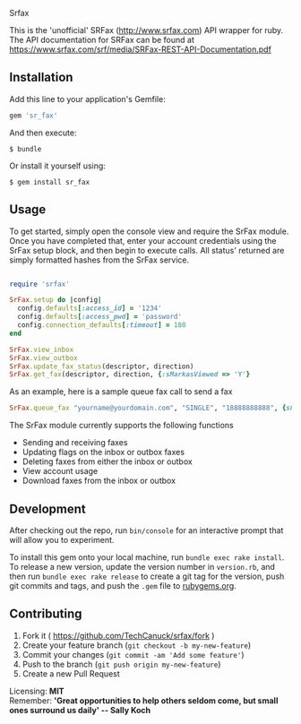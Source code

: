Srfax

This is the 'unofficial' SRFax (http://www.srfax.com) API wrapper for ruby.  The API documentation for SRFax can be found at https://www.srfax.com/srf/media/SRFax-REST-API-Documentation.pdf

## Installation

Add this line to your application's Gemfile:

```ruby
gem 'sr_fax'
```

And then execute:

    $ bundle

Or install it yourself using: 

    $ gem install sr_fax

## Usage

To get started, simply open the console view and require the SrFax module.  Once you have completed that, enter your account credentials using the SrFax setup block, and then begin to execute calls. All status' returned are simply formatted hashes from the SrFax service.

```ruby

require 'srfax'

SrFax.setup do |config|
  config.defaults[:access_id] = '1234'
  config.defaults[:access_pwd] = 'password'
  config.connection_defaults[:timeout] = 180
end

SrFax.view_inbox
SrFax.view_outbox
SrFax.update_fax_status(descriptor, direction) 
SrFax.get_fax(descriptor, direction, {:sMarkasViewed => 'Y'} 
```

As an example, here is a sample queue fax call to send a fax

```ruby
SrFax.queue_fax "yourname@yourdomain.com", "SINGLE", "18888888888", {sFileName_1: "file1.txt", sFileContent_1: Base64.encode64("Sample Fax")}
```

The SrFax module currently supports the following functions
  - Sending and receiving faxes
  - Updating flags on the inbox or outbox faxes
  - Deleting faxes from either the inbox or outbox
  - View account usage
  - Download faxes from the inbox or outbox

## Development

After checking out the repo, run `bin/console` for an interactive prompt that will allow you to experiment.

To install this gem onto your local machine, run `bundle exec rake install`. To release a new version, update the version number in `version.rb`, and then run `bundle exec rake release` to create a git tag for the version, push git commits and tags, and push the `.gem` file to [rubygems.org](https://rubygems.org).

## Contributing

1. Fork it ( https://github.com/TechCanuck/srfax/fork )
2. Create your feature branch (`git checkout -b my-new-feature`)
3. Commit your changes (`git commit -am 'Add some feature'`)
4. Push to the branch (`git push origin my-new-feature`)
5. Create a new Pull Request

Licensing: **MIT**  
Remember: **'Great opportunities to help others seldom come, but small ones surround us daily' -- Sally Koch**

